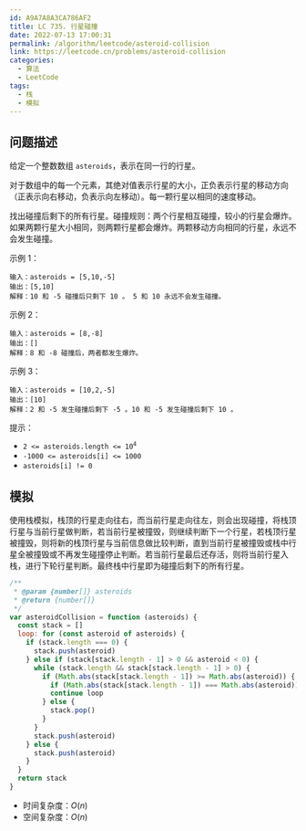 ```yaml
---
id: A9A7A8A3CA786AF2
title: LC 735. 行星碰撞
date: 2022-07-13 17:00:31
permalink: /algorithm/leetcode/asteroid-collision
link: https://leetcode.cn/problems/asteroid-collision
categories:
  - 算法
  - LeetCode
tags:
  - 栈
  - 模拟
---
```


<Level :type='2'/>

## 问题描述

给定一个整数数组 `asteroids`，表示在同一行的行星。

对于数组中的每一个元素，其绝对值表示行星的大小，正负表示行星的移动方向（正表示向右移动，负表示向左移动）。每一颗行星以相同的速度移动。

找出碰撞后剩下的所有行星。碰撞规则：两个行星相互碰撞，较小的行星会爆炸。如果两颗行星大小相同，则两颗行星都会爆炸。两颗移动方向相同的行星，永远不会发生碰撞。

示例 1：

```text
输入：asteroids = [5,10,-5]
输出：[5,10]
解释：10 和 -5 碰撞后只剩下 10 。 5 和 10 永远不会发生碰撞。
```

示例 2：

```text
输入：asteroids = [8,-8]
输出：[]
解释：8 和 -8 碰撞后，两者都发生爆炸。
```

示例 3：

```text
输入：asteroids = [10,2,-5]
输出：[10]
解释：2 和 -5 发生碰撞后剩下 -5 。10 和 -5 发生碰撞后剩下 10 。
```

提示：

- <code>2 <= asteroids.length <= 10<sup>4</sup></code>
- `-1000 <= asteroids[i] <= 1000`
- `asteroids[i] != 0`

## 模拟

使用栈模拟，栈顶的行星走向往右，而当前行星走向往左，则会出现碰撞，将栈顶行星与当前行星做判断，若当前行星被撞毁，则继续判断下一个行星，若栈顶行星被撞毁，则将新的栈顶行星与当前信息做比较判断，直到当前行星被撞毁或栈中行星全被撞毁或不再发生碰撞停止判断。若当前行星最后还存活，则将当前行星入栈，进行下轮行星判断。最终栈中行星即为碰撞后剩下的所有行星。

```javascript
/**
 * @param {number[]} asteroids
 * @return {number[]}
 */
var asteroidCollision = function (asteroids) {
  const stack = []
  loop: for (const asteroid of asteroids) {
    if (stack.length === 0) {
      stack.push(asteroid)
    } else if (stack[stack.length - 1] > 0 && asteroid < 0) {
      while (stack.length && stack[stack.length - 1] > 0) {
        if (Math.abs(stack[stack.length - 1]) >= Math.abs(asteroid)) {
          if (Math.abs(stack[stack.length - 1]) === Math.abs(asteroid)) stack.pop()
          continue loop
        } else {
          stack.pop()
        }
      }
      stack.push(asteroid)
    } else {
      stack.push(asteroid)
    }
  }
  return stack
}
```

- 时间复杂度：$O(n)$
- 空间复杂度：$O(n)$
